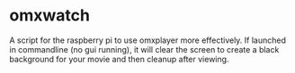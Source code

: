 omxwatch
========

A script for the raspberry pi to use omxplayer more effectively. If launched in commandline (no gui running), it will clear the screen to create a black background for your movie and then cleanup after viewing.
